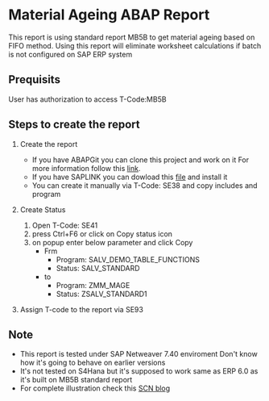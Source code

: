 # Material Ageing ABAP Report

This report is using standard report MB5B to get material ageing based on FIFO method.
Using this report will eliminate worksheet calculations if batch is not configured on SAP ERP system

## Prequisits
User has authorization to access T-Code:MB5B

## Steps to create the report
1. Create the report
    * If you have ABAPGit you can clone this project and work on it For more information follow this [link](https://blogs.sap.com/2017/06/21/abapgit-so-easy/).
    * If you have SAPLINK you can dowload this [file](https://github.com/Ibrahem-Ahmed/Material-Ageing/blob/master/NUGG_ZMM_MAGE.nugg) and install it
    * You can create it manually via T-Code: SE38 and copy includes and program
    
2. Create Status
    1. Open T-Code: SE41
    2. press Ctrl+F6 or click on Copy status icon
    3. on popup enter below parameter and click Copy
        * Frm
            * Program: SALV_DEMO_TABLE_FUNCTIONS
            * Status: SALV_STANDARD
        * to
            * Program: ZMM_MAGE
            * Status: ZSALV_STANDARD1
            
3. Assign T-code to the report via SE93


## Note
* This report is tested under SAP Netweaver 7.40 enviroment Don't know how it's going to behave on earlier versions
* It's not tested on S4Hana but it's supposed to work same as ERP 6.0 as it's built on MB5B standard report
* For complete illustration check this [SCN blog](https://blogs.sap.com/2018/07/22/inventory-ageing-abap-report/)
